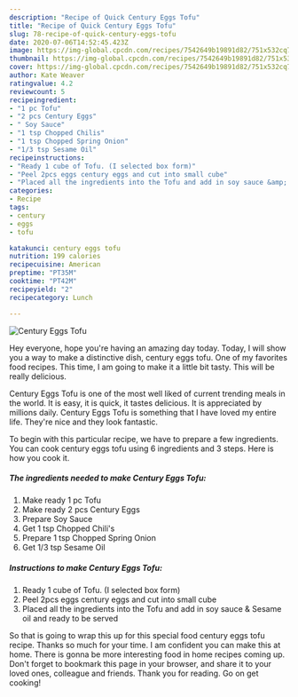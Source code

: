 ```yaml
---
description: "Recipe of Quick Century Eggs Tofu"
title: "Recipe of Quick Century Eggs Tofu"
slug: 78-recipe-of-quick-century-eggs-tofu
date: 2020-07-06T14:52:45.423Z
image: https://img-global.cpcdn.com/recipes/7542649b19891d82/751x532cq70/century-eggs-tofu-recipe-main-photo.jpg
thumbnail: https://img-global.cpcdn.com/recipes/7542649b19891d82/751x532cq70/century-eggs-tofu-recipe-main-photo.jpg
cover: https://img-global.cpcdn.com/recipes/7542649b19891d82/751x532cq70/century-eggs-tofu-recipe-main-photo.jpg
author: Kate Weaver
ratingvalue: 4.2
reviewcount: 5
recipeingredient:
- "1 pc Tofu"
- "2 pcs Century Eggs"
- " Soy Sauce"
- "1 tsp Chopped Chilis"
- "1 tsp Chopped Spring Onion"
- "1/3 tsp Sesame Oil"
recipeinstructions:
- "Ready 1 cube of Tofu. (I selected box form)"
- "Peel 2pcs eggs century eggs and cut into small cube"
- "Placed all the ingredients into the Tofu and add in soy sauce &amp; Sesame oil and ready to be served"
categories:
- Recipe
tags:
- century
- eggs
- tofu

katakunci: century eggs tofu 
nutrition: 199 calories
recipecuisine: American
preptime: "PT35M"
cooktime: "PT42M"
recipeyield: "2"
recipecategory: Lunch

---
```



![Century Eggs Tofu](https://img-global.cpcdn.com/recipes/7542649b19891d82/751x532cq70/century-eggs-tofu-recipe-main-photo.jpg)

Hey everyone, hope you're having an amazing day today. Today, I will show you a way to make a distinctive dish, century eggs tofu. One of my favorites food recipes. This time, I am going to make it a little bit tasty. This will be really delicious.



Century Eggs Tofu is one of the most well liked of current trending meals in the world. It is easy, it is quick, it tastes delicious. It is appreciated by millions daily. Century Eggs Tofu is something that I have loved my entire life. They're nice and they look fantastic.


To begin with this particular recipe, we have to prepare a few ingredients. You can cook century eggs tofu using 6 ingredients and 3 steps. Here is how you cook it.

<!--inarticleads1-->

##### The ingredients needed to make Century Eggs Tofu:

1. Make ready 1 pc Tofu
1. Make ready 2 pcs Century Eggs
1. Prepare  Soy Sauce
1. Get 1 tsp Chopped Chili&#39;s
1. Prepare 1 tsp Chopped Spring Onion
1. Get 1/3 tsp Sesame Oil




<!--inarticleads2-->

##### Instructions to make Century Eggs Tofu:

1. Ready 1 cube of Tofu. (I selected box form)
1. Peel 2pcs eggs century eggs and cut into small cube
1. Placed all the ingredients into the Tofu and add in soy sauce &amp; Sesame oil and ready to be served




So that is going to wrap this up for this special food century eggs tofu recipe. Thanks so much for your time. I am confident you can make this at home. There is gonna be more interesting food in home recipes coming up. Don't forget to bookmark this page in your browser, and share it to your loved ones, colleague and friends. Thank you for reading. Go on get cooking!
